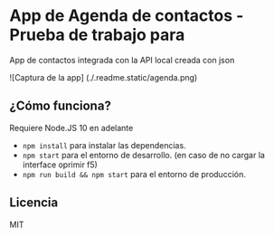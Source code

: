 # App de Agenda de contactos - Prueba de trabajo para

App de contactos integrada con la API local creada con json

![Captura de la app] (./.readme.static/agenda.png)


## ¿Cómo funciona?

Requiere Node.JS 10 en adelante

* `npm install` para instalar las dependencias.
* `npm start` para el entorno de desarrollo. (en caso de no cargar la interface oprimir f5)
* `npm run build && npm start` para el entorno de producción.

## Licencia

MIT
